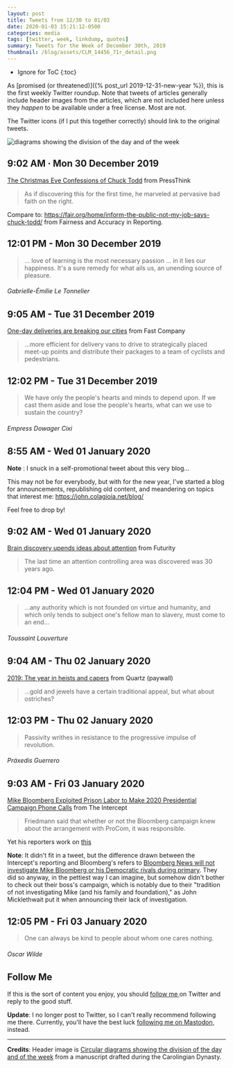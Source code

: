 ```yaml
---
layout: post
title: Tweets from 12/30 to 01/03
date: 2020-01-03 15:21:12-0500
categories: media
tags: [twitter, week, linkdump, quotes]
summary: Tweets for the Week of December 30th, 2019
thumbnail: /blog/assets/CLM_14456_71r_detail.png
---
```


* Ignore for ToC
{:toc}

As [promised (or threatened)]({% post_url 2019-12-31-new-year %}), this is the first weekly Twitter roundup.  Note that tweets of articles generally include header images from the articles, which are not included here unless they *happen* to be available under a free license.  Most are not.

The Twitter icons <i class="fab fa-twitter-square"></i> (if I put this together correctly) should link to the original tweets.

![diagrams showing the division of the day and of the week](/blog/assets/CLM_14456_71r_detail.png "diagrams showing the division of the day and of the week")

## 9:02 AM · Mon 30 December 2019

[<i class="fab fa-twitter-square"></i>](https://jcolag.github.io/twitter/1211648633906421761) [The Christmas Eve Confessions of Chuck Todd](http://pressthink.org/2019/12/the-christmas-eve-confessions-of-chuck-todd/) from PressThink

 > As if discovering this for the first time, he marveled at pervasive bad faith on the right.

Compare to: <https://fair.org/home/inform-the-public-not-my-job-says-chuck-todd/> from Fairness and Accuracy in Reporting.

## 12:01 PM - Mon 30 December 2019

[<i class="fab fa-twitter-square"></i>](https://jcolag.github.io/twitter/1211693680811053057)

 > ... love of learning is the most necessary passion ... in it lies our happiness. It's a sure remedy for what ails us, an unending source of pleasure.

###### Gabrielle-Émilie Le Tonnelier

## 9:05 AM - Tue 31 December 2019

[<i class="fab fa-twitter-square"></i>](https://jcolag.github.io/twitter/1212011776809852928) [One-day deliveries are breaking our cities](https://www.fastcompany.com/90442742/one-day-deliveries-are-breaking-our-cities) from Fast Company

 > ...more efficient for delivery vans to drive to strategically placed meet-up points and distribute their packages to a team of cyclists and pedestrians.

## 12:02 PM - Tue 31 December 2019

[<i class="fab fa-twitter-square"></i>](https://jcolag.github.io/twitter/1212056320079089665)

 > We have only the people's hearts and minds to depend upon. If we cast them aside and lose the people's hearts, what can we use to sustain the country?

###### Empress Dowager Cixi

## 8:55 AM - Wed 01 January 2020

**Note** [<i class="fab fa-twitter-square"></i>](https://jcolag.github.io/twitter/1212371647644069890):  I snuck in a self-promotional tweet about this very blog...

This may not be for everybody, but with for the new year, I've started a blog for announcements, republishing old content, and meandering on topics that interest me: <https://john.colagioia.net/blog/>

Feel free to drop by! 

## 9:02 AM - Wed 01 January 2020

[<i class="fab fa-twitter-square"></i>](https://jcolag.github.io/twitter/1212373409440493568) [Brain discovery upends ideas about attention](https://www.futurity.org/selective-attention-brain-2239912/) from Futurity

 > The last time an attention controlling area was discovered was 30 years ago.

## 12:04 PM - Wed 01 January 2020

[<i class="fab fa-twitter-square"></i>](https://jcolag.github.io/twitter/1212419211332505600)

 > ...any authority which is not founded on virtue and humanity, and which only tends to subject one's fellow man to slavery, must come to an end...

###### Toussaint Louverture

## 9:04 AM - Thu 02 January 2020

[<i class="fab fa-twitter-square"></i>](https://jcolag.github.io/twitter/1212736300677124097) [2019: The year in heists and capers](https://qz.com/1746371/2019-the-year-in-heists-and-capers/) from Quartz (paywall)

 > ...gold and jewels have a certain traditional appeal, but what about ostriches?

## 12:03 PM - Thu 02 January 2020

[<i class="fab fa-twitter-square"></i>](https://jcolag.github.io/twitter/1212781347665788928)

 > Passivity writhes in resistance to the progressive impulse of revolution.

###### Práxedis Guerrero

## 9:03 AM - Fri 03 January 2020

[<i class="fab fa-twitter-square"></i>](https://jcolag.github.io/twitter/1213098436872028161) [Mike Bloomberg Exploited Prison Labor to Make 2020 Presidential Campaign Phone Calls](https://theintercept.com/2019/12/24/mike-bloomberg-2020-prison-labor/) from The Intercept

 > Friedmann said that whether or not the Bloomberg campaign knew about the arrangement with ProCom, it was responsible.
 
Yet his reporters work on [this](https://www.bloomberg.com/news/articles/2019-12-23/sanders-warren-campaigns-spend-most-on-amazon-while-trashing-it)

**Note**:  It didn't fit in a tweet, but the difference drawn between the Intercept's reporting and Bloomberg's refers to [Bloomberg News will not investigate Mike Bloomberg or his Democratic rivals during primary](https://www.cnbc.com/2019/11/24/bloomberg-news-will-not-investigate-mike-bloomberg-or-his-democratic-rivals-during-primary.html).  They did so anyway, in the pettiest way I can imagine, but somehow didn't bother to check out their boss's campaign, which is notably due to their "tradition of not investigating Mike (and his family and foundation)," as John Micklethwait put it when announcing their lack of investigation.

## 12:05 PM - Fri 03 January 2020

[<i class="fab fa-twitter-square"></i>](https://jcolag.github.io/twitter/1213144238860447751)

 > One can always be kind to people about whom one cares nothing.

###### Oscar Wilde

## Follow Me

If this is the sort of content you enjoy, you should [follow me <i class="fab fa-twitter-square"></i>](https://twitter.com/jcolag) on Twitter and reply to the good stuff.

**Update**:  I no longer post to Twitter, so I can't really recommend following me there.  Currently, you'll have the best luck [following me on Mastodon](https://mastodon.social/@jcolag/), instead.

* * *

**Credits**:  Header image is [Circular diagrams showing the division of the day and of the week](https://en.wikipedia.org/wiki/Week#/media/File:CLM_14456_71r_detail.jpg) from a manuscript drafted during the Carolingian Dynasty.
